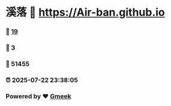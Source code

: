 # 溪落 :link: https://Air-ban.github.io 
### :page_facing_up: [19](https://Air-ban.github.io/tag.html) 
### :speech_balloon: 3 
### :hibiscus: 51455 
### :alarm_clock: 2025-07-22 23:38:05 
### Powered by :heart: [Gmeek](https://github.com/Meekdai/Gmeek)
